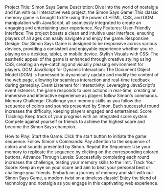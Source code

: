 Project Title: Simon Says Game 
Description:
Dive into the world of nostalgia and fun with our interactive web project, the Simon Says Game! This classic memory game is brought to life using the power of HTML, CSS, and DOM manipulation with JavaScript, all seamlessly integrated to create an engaging and entertaining user experience.
Key Features:
User-Friendly Interface: The project boasts a clean and intuitive user interface, ensuring players of all ages can easily navigate and enjoy the game.
Responsive Design: Our Simon Says Game is designed to be responsive across various devices, providing a consistent and enjoyable experience whether you're playing on a desktop, tablet, or mobile device.
Stylish Visuals with CSS: The aesthetic appeal of the game is enhanced through creative styling using CSS, creating an eye-catching and visually pleasing environment for players.
DOM JavaScript for Dynamic Interaction: The Document Object Model (DOM) is harnessed to dynamically update and modify the content of the web page, allowing for seamless interaction and real-time feedback during gameplay.
Event Listeners for Interactivity: Leveraging JavaScript's event listeners, the game responds to user actions in real-time, creating an immersive and interactive experience as players follow Simon's commands.
Memory Challenge: Challenge your memory skills as you follow the sequence of colors and sounds presented by Simon. Each successful round increases the difficulty, keeping players engaged and entertained.
Score Tracking: Keep track of your progress with an integrated score system. Compete against yourself or friends to achieve the highest score and become the Simon Says champion.

How to Play:
Start the Game: Click the start button to initiate the game sequence.
Follow Simon's Commands: Pay attention to the sequence of colors and sounds presented by Simon.
Repeat the Sequence: Use your memory to replicate the sequence by clicking on the corresponding colored buttons.
Advance Through Levels: Successfully completing each round increases the challenge, testing your memory skills to the limit.
Track Your Score: Keep an eye on your score and aim to beat your personal best or challenge your friends.
Embark on a journey of memory and skill with our Simon Says Game, a modern twist on a timeless classic! Enjoy the blend of technology and nostalgia as you engage in this captivating web experience.
